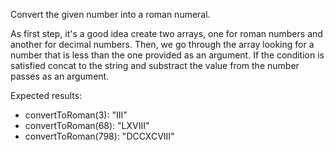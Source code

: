 Convert the given number into a roman numeral.

As first step, it's a good idea create two arrays, one for roman numbers and another for decimal numbers.
Then, we go through the array looking for a number that is less than the one provided as an argument. If the condition is satisfied concat to the string and substract the value from the number passes as an argument.

Expected results:

- convertToRoman(3): "III"
- convertToRoman(68): "LXVIII"
- convertToRoman(798): "DCCXCVIII"
